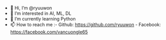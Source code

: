 - 👋 Hi, I’m @ryuuwon
- 👀 I’m interested in AI, ML, DL
- 🌱 I’m currently learning Python
- 📫 How to reach me :- Github: https://github.com/ryuuwon
                       - Facebook: https://facebook.com/vancuongle65
                       

<!---
ryuuwon/ryuuwon is a ✨ special ✨ repository because its `README.md` (this file) appears on your GitHub profile.
You can click the Preview link to take a look at your changes.
--->
